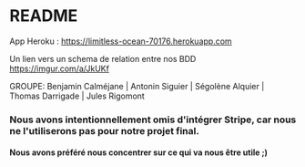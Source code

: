 # README

App Heroku : https://limitless-ocean-70176.herokuapp.com

Un lien vers un schema de relation entre nos BDD https://imgur.com/a/JkUKf

GROUPE:
Benjamin Calméjane | 
Antonin Siguier | 
Ségolène Alquier | 
Thomas Darrigade | 
Jules Rigomont

### Nous avons intentionnellement omis d'intégrer Stripe, car nous ne l'utiliserons pas pour notre projet final.
#### Nous avons préféré nous concentrer sur ce qui va nous être utile ;)
